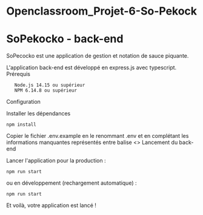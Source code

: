 # Openclassroom_Projet-6-So-Pekock

# SoPekocko - back-end

SoPecocko est une application de gestion et notation de sauce piquante.

L'application back-end est développé en express.js avec typescript.
Prérequis
 ```
    Node.js 14.15 ou supérieur
    NPM 6.14.8 ou supérieur
```

Configuration

Installer les dépendances
```
npm install

```
Copier le fichier .env.example en le renommant .env et en complétant les informations manquantes représentés entre balise <>
Lancement du back-end

Lancer l'application pour la production :
```
npm run start
```
ou en développement (rechargement automatique) :
```
npm run start
```
Et voilà, votre application est lancé !
